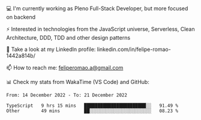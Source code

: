 💻 I'm currently working as Pleno Full-Stack Developer, but more focused on backend

⚡ Interested in technologies from the JavaScript universe, Serverless, Clean Architecture, DDD, TDD and other design patterns

👥 Take a look at my LinkedIn profile: linkedin.com/in/felipe-romao-1442a814b/

📫 How to reach me: feliperomao.a@gmail.com

📊 Check my stats from WakaTime (VS Code) and GitHub:

<!--START_SECTION:waka-->

```text
From: 14 December 2022 - To: 21 December 2022

TypeScript   9 hrs 15 mins   ███████████████████████░░   91.49 %
Other        49 mins         ██░░░░░░░░░░░░░░░░░░░░░░░   08.23 %
```

<!--END_SECTION:waka-->
